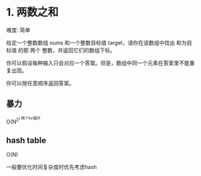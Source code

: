 # 1. 两数之和   

难度: 简单


给定一个整数数组 nums 和一个整数目标值 target，请你在该数组中找出 和为目标值 的那 两个 整数，并返回它们的数组下标。

你可以假设每种输入只会对应一个答案。但是，数组中同一个元素在答案里不能重复出现。

你可以按任意顺序返回答案。

## 暴力

O(N<sup>2<sup>) 两个for循环

##  hash table

O(N)

一般要优化时间复杂度时优先考虑hash

